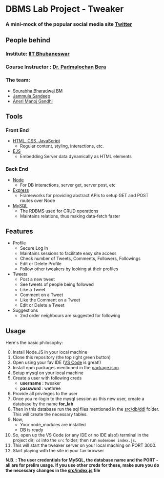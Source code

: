 # DBMS Lab Project - Tweaker
### A mini-mock of the popular social media site [Twitter](https://twitter.com/explore)

## People behind

### Institute: [IIT Bhubaneswar](https://www.iitbbs.ac.in/)
### Course Instructor : [Dr. Padmalochan Bera](https://scholar.google.co.in/citations?user=_PJ8HK0AAAAJ&hl=en)

### The team:
- [Sourabha Bharadwaj BM](https://www.linkedin.com/in/sourabha-bharadwaj-b-m-561716161/)
- [Jammula Sandeep](https://www.linkedin.com/in/sandeep-jammula-78368a158/)
- [Aneri Manoj Gandhi](https://www.linkedin.com/in/aneri-gandhi-75816374/)


## Tools
### Front End
- [HTML, CSS, JavaScript](https://html-css-js.com/)
    - Regular content, styling, interactions, etc.
- [EJS](https://ejs.co/)
    - Embedding Server data dynamically as HTML elements

### Back End
- [Node](https://nodejs.org/en/)
    - For DB interactions, server get, server post, etc
- [Express](https://expressjs.com/)
    - Frameworks for providing abstract APIs to setup GET and POST routes over Node
- [MySQL](https://www.mysql.com/)
    - The RDBMS used for CRUD operations
    - Maintains relations, thus making data-fetch faster

## Features
- Profile
    - Secure Log In
    - Maintains sessions to facilitate easy site access
    - Check number of Tweets, Comments, Followers, Followings
    - Edit or Delete Profile
    - Follow other tweakers by looking at their profiles
- Tweets
    - Post a new tweet
    - See tweets of people being followed
    - Like a Tweet
    - Comment on a Tweet
    - Like the Comment on a Tweet
    - Edit or Delete a Tweet
- Suggestions
    - 2nd order neighbours are suggested for following

## Usage
Here's the basic philosophy:

0. Install Node.JS in your local machine
1. Clone this repository (the top right green button)
2. Open using your fav IDE ([VS Code](https://code.visualstudio.com/) is great!)
3. Install npm packages mentioned in the [package.json](https://github.com/bmsohwinc/tweaker/blob/master/package.json#L19)
4. Setup mysql on your local machine 
5. Create a user with following creds
    - **username** : tweaker
    - **password** : wethree
6. Provide all privileges to the user
7. Once you re-login to the mysql session as this new user, create a database by the name **for_lab**
8. Then in this database run the sql files mentioned in the [src/db/ddl](https://github.com/bmsohwinc/tweaker/tree/tweaker2.0/src/db/ddl) folder. This will create the necessary tables.
9. Now,
    - Your node_modules are installed
    - DB is ready
10. So, open up the VS Code (or any IDE or no IDE also!) terminal in the project dir; `cd` into the `src` folder; then run
    `nodemone index.js`.
11. This will start the tweaker server on your local maching on PORT 3000.
12. Start playing with the site in your fav browser

**N.B. : The user credentials for MySQL, the database name and the PORT - all are for prelim usage. If you use other creds for these, make sure you do the necessary changes in the [src/index.js](https://github.com/bmsohwinc/tweaker/blob/tweaker2.0/src/index.js#L45) file**
